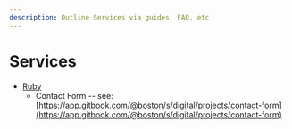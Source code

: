 ```yaml
---
description: Outline Services via guides, FAQ, etc
---
```


# Services

* [Ruby](ruby.md)
  * Contact Form -- see: [https://app.gitbook.com/@boston/s/digital/projects/contact-form](https://app.gitbook.com/@boston/s/digital/projects/contact-form)
